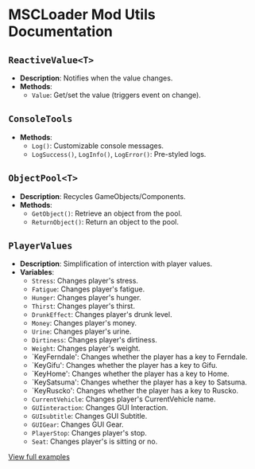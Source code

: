 # MSCLoader Mod Utils Documentation

## `ReactiveValue<T>`
- **Description**: Notifies when the value changes.
- **Methods**:
  - `Value`: Get/set the value (triggers event on change).

## `ConsoleTools`
- **Methods**:
  - `Log()`: Customizable console messages.
  - `LogSuccess()`, `LogInfo()`, `LogError()`: Pre-styled logs.

## `ObjectPool<T>`
- **Description**: Recycles GameObjects/Components.
- **Methods**:
  - `GetObject()`: Retrieve an object from the pool.
  - `ReturnObject()`: Return an object to the pool.

## `PlayerValues`
- **Description**: Simplification of interction with player values.
- **Variables**:
  - `Stress`: Changes player's stress.
  - `Fatigue`: Changes player's fatigue.
  - `Hunger`: Changes player's hunger.
  - `Thirst`: Changes player's thirst.
  - `DrunkEffect`: Changes player's drunk level.
  - `Money`: Changes player's money.
  - `Urine`: Changes player's urine.
  - `Dirtiness`: Changes player's dirtiness.
  - `Weight`: Changes player's weight.
  - `KeyFerndale': Changes whether the player has a key to Ferndale.
  - `KeyGifu': Changes whether the player has a key to Gifu.
  - `KeyHome': Changes whether the player has a key to Home.
  - `KeySatsuma': Changes whether the player has a key to Satsuma.
  - `KeyRuscko': Changes whether the player has a key to Ruscko.
  - `CurrentVehicle`: Changes player's CurrentVehicle name.
  - `GUIinteraction`: Changes GUI Interaction.
  - `GUIsubtitle`: Changes GUI Subtitle.
  - `GUIGear`: Changes GUI Gear.
  - `PlayerStop`: Changes player's stop.
  - `Seat`: Changes player's is sitting or no.

[View full examples](ExampleMod/UtilsExample.cs)
